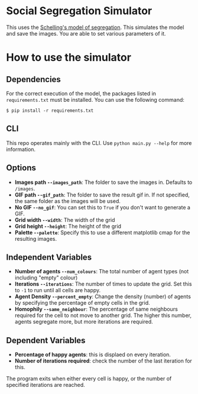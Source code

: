 # Social Segregation Simulator
This uses the [Schelling's model of segregation](https://en.wikipedia.org/wiki/Schelling's_model_of_segregation).
This simulates the model and save the images. You are able to set various parameters of it.

# How to use the simulator
## Dependencies
For the correct execution of the model, the packages listed in `requirements.txt` must be installed. You can use the following command:
```
$ pip install -r requirements.txt
```

## CLI
This repo operates mainly with the CLI. Use `python main.py --help` for more information.

## Options
- **Images path `--images_path`**: The folder to save the images in. Defaults to `/images`.
- **GIF path `--gif_path`**: The folder to save the result gif in. If not specified, the same folder as the images will be used.
- **No GIF `--no_gif`**: You can set this to `True` if you don't want to generate a GIF.
- **Grid width `--width`**: The width of the grid
- **Grid height `--height`**: The height of the grid
- **Palette `--palette`**: Specify this to use a different matplotlib cmap for the resulting images.

## Independent Variables
- **Number of agents `--num_colours`**: The total number of agent types (not including "empty" colour)
- **Iterations `--iterations`**: The number of times to update the grid. Set this to `-1` to run until all cells are happy.
- **Agent Density `--percent_empty`**: Change the density (number) of agents by specifying the percentage of empty cells in the grid.
- **Homophily `--same_neighbour`**: The percentage of same neighbours required for the cell to not move to another grid. The higher this number, agents segregate more, but more iterations are required.

## Dependent Variables
- **Percentage of happy agents**: this is displaed on every iteration.
- **Number of iterations required**: check the number of the last iteration for this.

The program exits when either every cell is happy, or the number of specified iterations are reached.